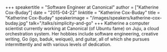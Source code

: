 +++
speakertitle = "Software Engineer at Canonical"
author = ["Katherine Cox-Buday"]
date = "2015-04-22"
linktitle = "Katherine Cox-Buday"
title = "Katherine Cox-Buday"
speakerimage = "/images/speakers/katherine-cox-buday.jpg"
talk="/talks/simplicity-and-go"
+++
Katherine a computer scientist currently working at Canonical (of Ubuntu fame) on Juju, a cloud orchestration system. Her hobbies include software engineering, creative writing, Go (igo, baduk, weiquei), and guitar, all of which she pursues intermittently and with various levels of dedication.
